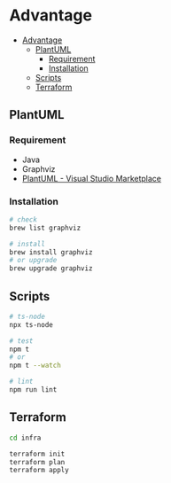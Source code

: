 # Advantage

- [Advantage](#advantage)
  - [PlantUML](#plantuml)
    - [Requirement](#requirement)
    - [Installation](#installation)
  - [Scripts](#scripts)
  - [Terraform](#terraform)

## PlantUML

### Requirement

- Java
- Graphviz
- [PlantUML \- Visual Studio Marketplace](https://marketplace.visualstudio.com/items?itemName=jebbs.plantuml)

### Installation

```zsh
# check
brew list graphviz

# install
brew install graphviz
# or upgrade
brew upgrade graphviz
```

## Scripts

```zsh
# ts-node
npx ts-node

# test
npm t
# or
npm t --watch

# lint
npm run lint
```

## Terraform

```bash
cd infra

terraform init
terraform plan
terraform apply
```

